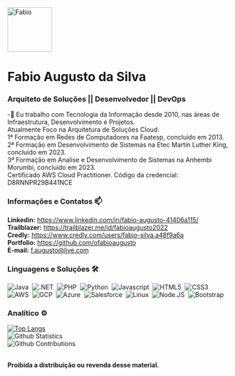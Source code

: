 
<img src="https://static-00.iconduck.com/assets.00/web-developer-illustration-1004x1024-wcqgbag3.png" alt="Fabio" width=100 height=100/>

# Fabio Augusto da Silva <br>
### Arquiteto de Soluções || Desenvolvedor || DevOps <br>

-🎯 Eu trabalho com Tecnologia da Informação desde 2010, nas áreas de Infraestrutura, Desenvolvimento e Projetos. <br>
Atualmente Foco na Arquitetura de Soluções Cloud. <br>
1ª Formação em Redes de Computadores na Faatesp, concluído em 2013. <br>
2ª Formação em Desenvolvimento de Sistemas na Etec Martin Luther King, concluído em 2023. <br>
3ª Formação em Analise e Desenvolvimento de Sistemas na Anhembi Morumbi, concluído em 2023. <br>
Certificado AWS Cloud Practitioner. Código da credencial: D8RNNPR29B441NCE<br>

### Informações e Contatos 📫

**Linkedin:** https://www.linkedin.com/in/fabio-augusto-41406a115/<br>
**Trailblazer:** https://trailblazer.me/id/fabioaugusto2022<br>
**Credly:** https://www.credly.com/users/fabio-silva.a48f9a6a<br>
**Portfolio:** https://github.com/ofabioaugusto<br>
**E-mail:** f.augusto@live.com<br>

### Linguagens e Soluções 🛠

![Java](https://img.shields.io/badge/Java-ED8B00?style=for-the-badge&logo=openjdk&logoColor=white)&nbsp;
![.NET](https://img.shields.io/badge/.NET-5C2D91?style=for-the-badge&logo=.net&logoColor=white)&nbsp;
![PHP](https://img.shields.io/badge/PHP-777BB4?style=for-the-badge&logo=php&logoColor=white)&nbsp;
![Python](https://img.shields.io/badge/Python-3776AB?style=for-the-badge&logo=python&logoColor=white)&nbsp;
![Javascript](https://img.shields.io/badge/JavaScript-F7DF1E?style=for-the-badge&logo=javascript&logoColor=black)&nbsp;
![HTML5](https://img.shields.io/badge/HTML5-E34F26?style=for-the-badge&logo=html5&logoColor=white)&nbsp;
![CSS3](https://img.shields.io/badge/CSS3-1572B6?style=for-the-badge&logo=css3&logoColor=white)&nbsp;
![AWS](https://img.shields.io/badge/Amazon_AWS-232F3E?style=for-the-badge&logo=amazon-aws&logoColor=white)&nbsp;
![GCP](https://img.shields.io/badge/Google_Cloud-4285F4?style=for-the-badge&logo=google-cloud&logoColor=white)&nbsp;
![Azure](https://img.shields.io/badge/Microsoft_Azure-0089D6?style=for-the-badge&logo=microsoft-azure&logoColor=white)&nbsp;
![Salesforce](https://img.shields.io/badge/Salesforce-00A1E0?style=for-the-badge&logo=Salesforce&logoColor=white)&nbsp;
![Linux](https://img.shields.io/badge/Linux-FCC624?style=for-the-badge&logo=linux&logoColor=black)&nbsp;
![Node.JS](https://img.shields.io/badge/Node.js-43853D?style=for-the-badge&logo=node.js&logoColor=white)&nbsp;
![Bootstrap](https://img.shields.io/badge/Bootstrap-563D7C?style=for-the-badge&logo=bootstrap&logoColor=white)&nbsp;

### Analítico ⚙️

[![Top Langs](https://github-readme-stats.vercel.app/api/top-langs/?username=ofabioaugusto&langs_count=8)](https://github.com/anuraghazra/github-readme-stats)<br>
![Github Statistics](https://github-readme-stats.vercel.app/api/?username=ofabioaugusto&count_private=true&show_icons=true&PAT_1=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)<br>
![Github Contributions](https://github-readme-streak-stats.herokuapp.com/?user=ofabioaugusto&hide_border=true&range=all_time&PAT_1=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)<br>
<br> 

**Proibida a distribuição ou revenda desse material.**
